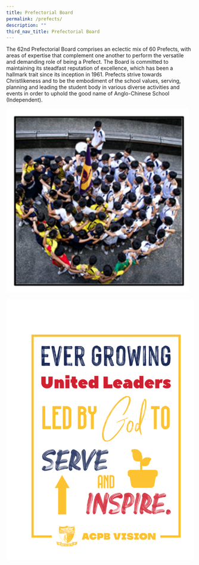 ```yaml
---
title: Prefectorial Board
permalink: /prefects/
description: ""
third_nav_title: Prefectorial Board
---
```

The 62nd Prefectorial Board comprises an eclectic mix of 60 Prefects, with areas of expertise that complement one another to perform the versatile and demanding role of being a Prefect. The Board is committed to maintaining its steadfast reputation of excellence, which has been a hallmark trait since its inception in 1961. Prefects strive towards Christlikeness and to be the embodiment of the school values, serving, planning and leading the student body in various diverse activities and events in order to uphold the good name of Anglo-Chinese School (Independent).

![](/images/PB.png)

![](/images/ACPC20-1-768x1065.png)